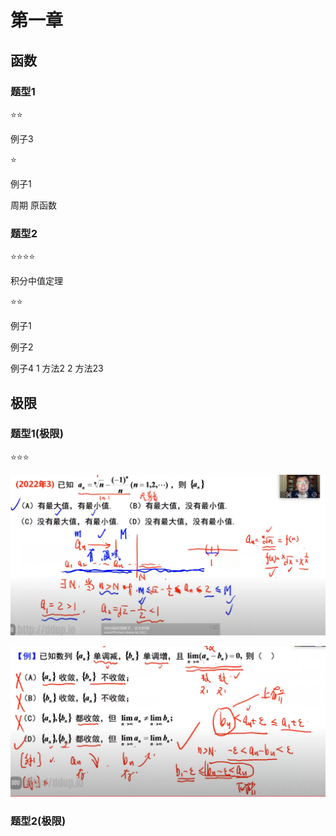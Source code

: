 # 第一章

## 函数

### 题型1

⭐⭐

例子3

⭐

例子1

周期 原函数

### 题型2

⭐⭐⭐⭐

积分中值定理

⭐⭐

例子1

例子2

例子4 1 方法2 2 方法23

## 极限

### 题型1(极限)

⭐⭐⭐

![20220714225036](https://raw.githubusercontent.com/Logible/Image/main/note_image/20220714225036.png)

![20220715204338](https://raw.githubusercontent.com/Logible/Image/main/note_image/20220715204338.png)

### 题型2(极限)

